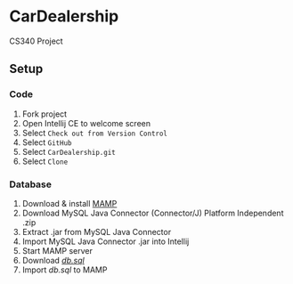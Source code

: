 # CarDealership
CS340 Project

## Setup

### Code
1. Fork project
2. Open Intellij CE to welcome screen 
3. Select `Check out from Version Control`
4. Select `GitHub`
5. Select `CarDealership.git`
6. Select `Clone`

### Database
1. Download & install [MAMP](https://www.mamp.info/en/)
2. Download MySQL Java Connector (Connector/J) Platform Independent .zip
3. Extract .jar from MySQL Java Connector
4. Import MySQL Java Connector .jar into Intellij
5. Start MAMP server
6. Download [_db.sql_](https://gist.github.com/rfenters95/13ec44cb0e69cc90d544e03cd3b68402)
7. Import _db.sql_ to MAMP
